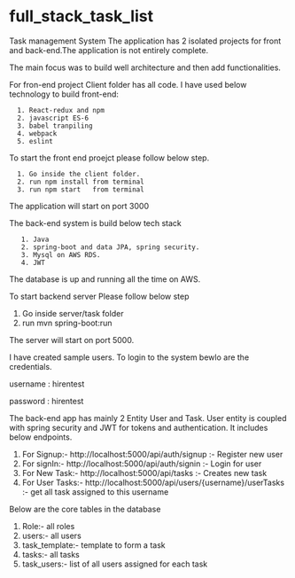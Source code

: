 # full_stack_task_list
Task management System
The application has 2 isolated projects for front and back-end.The application is not entirely complete. 

The main focus was to build  well architecture and then add functionalities.

For fron-end project Client folder has all code. I have used below technology to build front-end:

      1. React-redux and npm 
      2. javascript ES-6
      3. babel tranpiling
      4. webpack
      5. eslint

To start the front end proejct please follow below step.

      1. Go inside the client folder.
      2. run npm install from terminal
      3. run npm start   from terminal
   
The application will start on port 3000

The back-end system is build below tech stack

       1. Java
       2. spring-boot and data JPA, spring security.
       3. Mysql on AWS RDS.
       4. JWT    
    
The database is up and running all the time on AWS.

To start backend server Please follow below step
   1. Go inside server/task folder
   2. run mvn spring-boot:run
   
The server will start on port 5000.

I have created sample users. To login to the system bewlo are the credentials.

username : hirentest

password : hirentest

The back-end app has mainly 2 Entity User and Task. User entity is coupled with spring security and JWT for tokens and authentication. It includes below endpoints.
    
   1. For Signup:- http://localhost:5000/api/auth/signup :- Register new user
   2. For signIn:- http://localhost:5000/api/auth/signin :- Login for user
   3. For New Task:- http://localhost:5000/api/tasks    :- Creates new task
   4. For User Tasks:- http://localhost:5000/api/users/{username}/userTasks :- get all task assigned to this username
   
   Below are the core tables in the database
   
   1. Role:- all roles
   2. users:- all users
   3. task_template:- template to form a task
   4. tasks:- all tasks
   5. task_users:- list of all users assigned for each task
